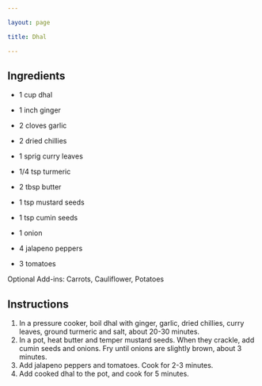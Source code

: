 ```yaml
---

layout: page

title: Dhal

---
```


## Ingredients
* 1 cup dhal
* 1 inch ginger
* 2 cloves garlic
* 2 dried chillies
* 1 sprig curry leaves
* 1/4 tsp turmeric

* 2 tbsp butter
* 1 tsp mustard seeds
* 1 tsp cumin seeds
* 1 onion
* 4 jalapeno peppers
* 3 tomatoes

Optional Add-ins: Carrots, Cauliflower, Potatoes

## Instructions
1. In a pressure cooker, boil dhal with ginger, garlic, dried chillies, curry leaves, ground turmeric and salt, about 20-30 minutes.
2. In a pot, heat butter and temper mustard seeds. When they crackle, add cumin seeds and onions. Fry until onions are slightly brown, about 3 minutes.
3. Add jalapeno peppers and tomatoes. Cook for 2-3 minutes.
4. Add cooked dhal to the pot, and cook for 5 minutes.
